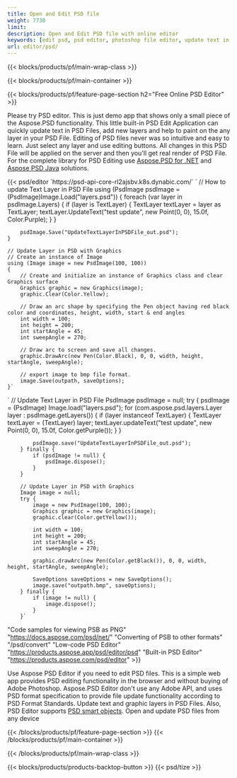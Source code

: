 ```yaml
---
title: Open and Edit PSD file
weight: 7730
limit: 
description: Open and Edit PSD file with online editor
keywords: [edit psd, psd editor, photoshop file editor, update text in psd, update psd, open psd, update text in psd]
url: editor/psd/
---
```


{{< blocks/products/pf/main-wrap-class >}}

{{< blocks/products/pf/main-container >}}

{{< blocks/products/pf/feature-page-section h2="Free Online PSD Editor" >}}
<p>Please try PSD editor. This is just demo app that shows only a small piece of the Aspose.PSD functionality. This little built-in PSD Edit Application can quickly update text in PSD Files, add new layers and help to paint on the any layer in your PSD File. Editing of PSD files never was so intuitive and easy to learn. Just select any layer and use editing buttons. All changes in this PSD File will be applied on the server and then you'll get real render of PSD File. For the complete library for PSD Editing use <a href="/psd/{{< lang-code >}}net">Aspose.PSD for .NET</a> and <a href="/psd/{{< lang-code >}}java">Aspose PSD Java</a> solutions. </p>
{{< psd/editor `https://psd-api-core-rl2ajsbv.k8s.dynabic.com/` 
`	// How to update Text Layer in PSD File
	using (PsdImage psdImage = (PsdImage)Image.Load("layers.psd"))
  	{
		foreach (var layer in psdImage.Layers)
		{
			if (layer is TextLayer)
			{
				TextLayer textLayer = layer as TextLayer;
				textLayer.UpdateText("test update", new Point(0, 0), 15.0f, Color.Purple);
			}
		}

		psdImage.Save("UpdateTextLayerInPSDFile_out.psd");
	}
	
	// Update Layer in PSD with Graphics
	// Create an instance of Image
	using (Image image = new PsdImage(100, 100))
	{
		// Create and initialize an instance of Graphics class and clear Graphics surface
		Graphics graphic = new Graphics(image);
		graphic.Clear(Color.Yellow);

		// Draw an arc shape by specifying the Pen object having red black color and coordinates, height, width, start & end angles                 
		int width = 100;
		int height = 200;
		int startAngle = 45;
		int sweepAngle = 270;

		// Draw arc to screen and save all changes.
		graphic.DrawArc(new Pen(Color.Black), 0, 0, width, height, startAngle, sweepAngle);

		// export image to bmp file format.
		image.Save(outpath, saveOptions);
	}` 
`       // Update Text Layer in PSD File
        PsdImage psdImage = null;
        try {
            psdImage = (PsdImage) Image.load("layers.psd");
            for (com.aspose.psd.layers.Layer layer : psdImage.getLayers()) {
                if (layer instanceof TextLayer) {
                    TextLayer textLayer = (TextLayer) layer;
                    textLayer.updateText("test update", new Point(0, 0), 15.0f, Color.getPurple());
                }
            }

            psdImage.save("UpdateTextLayerInPSDFile_out.psd");
        } finally {
            if (psdImage != null) {
                psdImage.dispose();
            }
        }

        // Update Layer in PSD with Graphics
        Image image = null;
        try {
            image = new PsdImage(100, 100);
            Graphics graphic = new Graphics(image);
            graphic.clear(Color.getYellow());

            int width = 100;
            int height = 200;
            int startAngle = 45;
            int sweepAngle = 270;

            graphic.drawArc(new Pen(Color.getBlack()), 0, 0, width, height, startAngle, sweepAngle);

            SaveOptions saveOptions = new SaveOptions();
            image.save("outpath.bmp", saveOptions);
        } finally {
            if (image != null) {
                image.dispose();
            }
        }`	 
"Code samples for viewing PSB as PNG"  "https://docs.aspose.com/psd/net/" 
"Converting of PSB to other formats"  "/psd/convert" 
"Low-code PSD Editor" "https://products.aspose.app/psd/editor/psd" 
"Built-in PSD Editor" "https://products.aspose.com/psd/editor" >}}
<p>Use Aspose PSD Editor if you need to edit PSD files. This is a simple web app provides PSD editing functionality in the browser and without buying of Adobe Photoshop. Aspose.PSD Editor don't use any Adobe API, and uses PSD format specification to provide file update functionality according to PSD Format Standards. Update text and graphic layers in PSD Files. Also, PSD Editor supports <a href="https://reference.aspose.com/psd/net/aspose.psd.fileformats.psd.layers.smartobjects/smartobjectlayer/">PSD smart objects</a>. Open and update PSD files from any device</p>

{{< /blocks/products/pf/feature-page-section >}}
{{< /blocks/products/pf/main-container >}}


{{< /blocks/products/pf/main-wrap-class >}}

{{< blocks/products/products-backtop-button >}}
{{< psd/tize >}}
